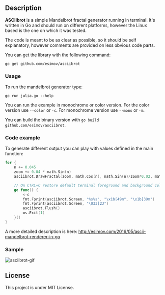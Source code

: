 ## Description

**ASCIIbrot** is a simple Mandelbrot fractal generator running in terminal. 
It's written in Go and should run on different platforms, however the Linux based is the one on which it was tested.

The code is meant to be as clear as possible, so it should be self explanatory, however comments are provided on less obvious code parts.  

You can get the library with the following command: 

```
go get github.com/esimov/asciibrot
```

### Usage

To run the mandelbrot generator type:
```
go run julia.go --help
```

You can run the example in monochrome or color version.
For the color version use `--color` or `-c`. For monochrome version use `--mono` or `-m`.

You can build the binary version with `go build github.com/esimov/asciibrot`.

### Code example

To generate different output you can play with values defined in the main function:

```go
for {
    n += 0.045
    zoom += 0.04 * math.Sin(n)
    asciibrot.DrawFractal(zoom, math.Cos(n), math.Sin(n)/zoom*0.02, math.Sin(n), MAX_IT, true, isColor)

    // On CTRL+C restore default terminal foreground and background color
    go func() {
        <-c
        fmt.Fprint(asciibrot.Screen, "%s%s", "\x1b[49m", "\x1b[39m")
        fmt.Fprint(asciibrot.Screen, "\033[2J")
        asciibrot.Flush()
        os.Exit(1)
    }()
}
```

A more detailed description is here: http://esimov.com/2016/05/ascii-mandelbrot-renderer-in-go

### Sample

![asciibrot-gif](https://user-images.githubusercontent.com/883386/68360648-9303ad00-0129-11ea-8db0-30a1f0dc9cb5.gif)

## License
This project is under MIT License.
